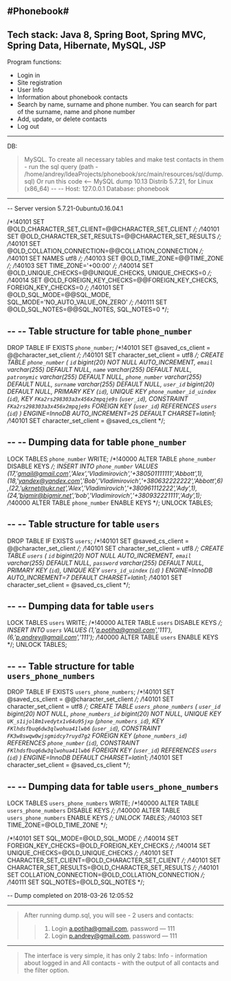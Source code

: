 #Phonebook#
---
Tech stack: Java 8, Spring Boot, Spring MVC, Spring Data, Hibernate, MySQL, JSP
---
Program functions:
* Login in
* Site registration
* User Info
* Information about phonebook contacts
* Search by name, surname and phone number. You can search for part of the surname, name and phone number
* Add, update, or delete contacts
* Log out
---
DB:
> MySQL. To create all necessary tables and make test contacts in them - run the sql query (path - /home/andrey/IdeaProjects/phonebook/src/main/resources/sql/dump.sql)
> Or run this code 
<-- MySQL dump 10.13  Distrib 5.7.21, for Linux (x86_64)
 --
 -- Host: 127.0.0.1    Database: phonebook
 -- ------------------------------------------------------
 -- Server version	5.7.21-0ubuntu0.16.04.1
 
 /*!40101 SET @OLD_CHARACTER_SET_CLIENT=@@CHARACTER_SET_CLIENT */;
 /*!40101 SET @OLD_CHARACTER_SET_RESULTS=@@CHARACTER_SET_RESULTS */;
 /*!40101 SET @OLD_COLLATION_CONNECTION=@@COLLATION_CONNECTION */;
 /*!40101 SET NAMES utf8 */;
 /*!40103 SET @OLD_TIME_ZONE=@@TIME_ZONE */;
 /*!40103 SET TIME_ZONE='+00:00' */;
 /*!40014 SET @OLD_UNIQUE_CHECKS=@@UNIQUE_CHECKS, UNIQUE_CHECKS=0 */;
 /*!40014 SET @OLD_FOREIGN_KEY_CHECKS=@@FOREIGN_KEY_CHECKS, FOREIGN_KEY_CHECKS=0 */;
 /*!40101 SET @OLD_SQL_MODE=@@SQL_MODE, SQL_MODE='NO_AUTO_VALUE_ON_ZERO' */;
 /*!40111 SET @OLD_SQL_NOTES=@@SQL_NOTES, SQL_NOTES=0 */;
 
 --
 -- Table structure for table `phone_number`
 --
 
 DROP TABLE IF EXISTS `phone_number`;
 /*!40101 SET @saved_cs_client     = @@character_set_client */;
 /*!40101 SET character_set_client = utf8 */;
 CREATE TABLE `phone_number` (
   `id` bigint(20) NOT NULL AUTO_INCREMENT,
   `email` varchar(255) DEFAULT NULL,
   `name` varchar(255) DEFAULT NULL,
   `patronymic` varchar(255) DEFAULT NULL,
   `phone_number` varchar(255) DEFAULT NULL,
   `surname` varchar(255) DEFAULT NULL,
   `user_id` bigint(20) DEFAULT NULL,
   PRIMARY KEY (`id`),
   UNIQUE KEY `phone_number_id_uindex` (`id`),
   KEY `FKa2rs298303a3x456x2mpqje9s` (`user_id`),
   CONSTRAINT `FKa2rs298303a3x456x2mpqje9s` FOREIGN KEY (`user_id`) REFERENCES `users` (`id`)
 ) ENGINE=InnoDB AUTO_INCREMENT=25 DEFAULT CHARSET=latin1;
 /*!40101 SET character_set_client = @saved_cs_client */;
 
 --
 -- Dumping data for table `phone_number`
 --
 
 LOCK TABLES `phone_number` WRITE;
 /*!40000 ALTER TABLE `phone_number` DISABLE KEYS */;
 INSERT INTO `phone_number` VALUES (17,'gmail@gmail.com','Alex','Vladimirovich','+380501111111','Abbott',1),(18,'yandex@yandex.com','Bob','Vladimirovich','+380632222222','Abbott',6),(22,'ukrnet@ukr.net','Alex','Vladimirovich','+380961112222','Ady',1),(24,'bigmir@bigmir.net','bob','Vladimirovich','+380932221111','Ady',1);
 /*!40000 ALTER TABLE `phone_number` ENABLE KEYS */;
 UNLOCK TABLES;
 
 --
 -- Table structure for table `users`
 --
 
 DROP TABLE IF EXISTS `users`;
 /*!40101 SET @saved_cs_client     = @@character_set_client */;
 /*!40101 SET character_set_client = utf8 */;
 CREATE TABLE `users` (
   `id` bigint(20) NOT NULL AUTO_INCREMENT,
   `email` varchar(255) DEFAULT NULL,
   `password` varchar(255) DEFAULT NULL,
   PRIMARY KEY (`id`),
   UNIQUE KEY `users_id_uindex` (`id`)
 ) ENGINE=InnoDB AUTO_INCREMENT=7 DEFAULT CHARSET=latin1;
 /*!40101 SET character_set_client = @saved_cs_client */;
 
 --
 -- Dumping data for table `users`
 --
 
 LOCK TABLES `users` WRITE;
 /*!40000 ALTER TABLE `users` DISABLE KEYS */;
 INSERT INTO `users` VALUES (1,'a.potiha@gmail.com','111'),(6,'p.andrey@gmail.com','111');
 /*!40000 ALTER TABLE `users` ENABLE KEYS */;
 UNLOCK TABLES;
 
 --
 -- Table structure for table `users_phone_numbers`
 --
 
 DROP TABLE IF EXISTS `users_phone_numbers`;
 /*!40101 SET @saved_cs_client     = @@character_set_client */;
 /*!40101 SET character_set_client = utf8 */;
 CREATE TABLE `users_phone_numbers` (
   `user_id` bigint(20) NOT NULL,
   `phone_numbers_id` bigint(20) NOT NULL,
   UNIQUE KEY `UK_s1ijol8m1vedytx1v64u95jxp` (`phone_numbers_id`),
   KEY `FKlhdsfbuq6dw3qlwohua41lwb6` (`user_id`),
   CONSTRAINT `FK3w8swqw0wjsgmidcy7ruyd7g2` FOREIGN KEY (`phone_numbers_id`) REFERENCES `phone_number` (`id`),
   CONSTRAINT `FKlhdsfbuq6dw3qlwohua41lwb6` FOREIGN KEY (`user_id`) REFERENCES `users` (`id`)
 ) ENGINE=InnoDB DEFAULT CHARSET=latin1;
 /*!40101 SET character_set_client = @saved_cs_client */;
 
 --
 -- Dumping data for table `users_phone_numbers`
 --
 
 LOCK TABLES `users_phone_numbers` WRITE;
 /*!40000 ALTER TABLE `users_phone_numbers` DISABLE KEYS */;
 /*!40000 ALTER TABLE `users_phone_numbers` ENABLE KEYS */;
 UNLOCK TABLES;
 /*!40103 SET TIME_ZONE=@OLD_TIME_ZONE */;
 
 /*!40101 SET SQL_MODE=@OLD_SQL_MODE */;
 /*!40014 SET FOREIGN_KEY_CHECKS=@OLD_FOREIGN_KEY_CHECKS */;
 /*!40014 SET UNIQUE_CHECKS=@OLD_UNIQUE_CHECKS */;
 /*!40101 SET CHARACTER_SET_CLIENT=@OLD_CHARACTER_SET_CLIENT */;
 /*!40101 SET CHARACTER_SET_RESULTS=@OLD_CHARACTER_SET_RESULTS */;
 /*!40101 SET COLLATION_CONNECTION=@OLD_COLLATION_CONNECTION */;
 /*!40111 SET SQL_NOTES=@OLD_SQL_NOTES */;
 
 -- Dump completed on 2018-03-26 12:05:52
>

---
> After running dump.sql, you will see - 2 users and contacts:
 >> 1. Login a.potiha@gmail.com, password — 111
 >> 2. Login p.andrey@gmail.com, password — 111
 ---
>The interface is very simple, it has only 2 tabs: Info  - information about logged in and All contacts - with the output of all contacts and the filter option.